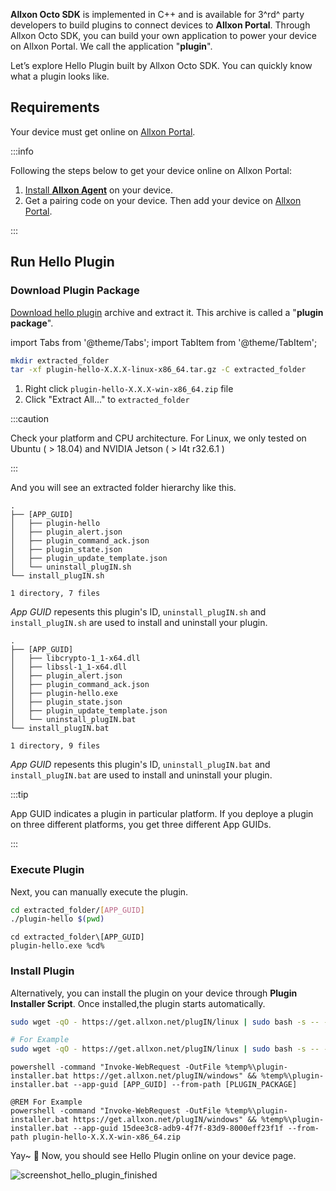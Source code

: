 **Allxon Octo SDK** is implemented in C++ and is available for 3^rd^ party developers to build plugins to connect devices to **Allxon Portal**. Through Allxon Octo SDK, you can build your own application to power your device on Allxon Portal. We call the application "**plugin**".

Let’s explore Hello Plugin built by Allxon Octo SDK. You can quickly know what a plugin looks like.

## Requirements

Your device must get online on [Allxon Portal](https://dms.allxon.com/next/signin).

:::info

Following the steps below to get your device online on Allxon Portal:

1. [Install **Allxon Agent**](https://www.allxon.com/knowledge/install-allxon-agent-via-command-prompt) on your device.
2. Get a pairing code on your device. Then add your device on [Allxon Portal](https://dms.allxon.com/next/signin).

:::

## Run Hello Plugin

### Download Plugin Package

[Download hello plugin](https://github.com/allxon/plugIN-hello/releases) archive and extract it. This archive is called a "**plugin package**".

import Tabs from '@theme/Tabs'; import TabItem from '@theme/TabItem';

<Tabs>
<TabItem value="bash" label="Linux">

```bash
mkdir extracted_folder
tar -xf plugin-hello-X.X.X-linux-x86_64.tar.gz -C extracted_folder
```

</TabItem>
<TabItem value="cmd" label="Windows">

1. Right click `plugin-hello-X.X.X-win-x86_64.zip` file
2. Click "Extract All..." to `extracted_folder`

</TabItem>
</Tabs>

:::caution

Check your platform and CPU architecture. For Linux, we only tested on Ubuntu ( > 18.04) and NVIDIA Jetson ( > l4t r32.6.1 )

:::

And you will see an extracted folder hierarchy like this.

<Tabs>
<TabItem value="bash" label="Linux">

```
.
├── [APP_GUID]
│   ├── plugin-hello
│   ├── plugin_alert.json
│   ├── plugin_command_ack.json
│   ├── plugin_state.json
│   ├── plugin_update_template.json
│   └── uninstall_plugIN.sh
└── install_plugIN.sh

1 directory, 7 files
```

_App GUID_ repesents this plugin's ID, `uninstall_plugIN.sh` and `install_plugIN.sh` are used to install and uninstall your plugin.

</TabItem>
<TabItem value="cmd" label="Windows">

```
.
├── [APP_GUID]
│   ├── libcrypto-1_1-x64.dll
│   ├── libssl-1_1-x64.dll
│   ├── plugin_alert.json
│   ├── plugin_command_ack.json
│   ├── plugin-hello.exe
│   ├── plugin_state.json
│   ├── plugin_update_template.json
│   └── uninstall_plugIN.bat
└── install_plugIN.bat

1 directory, 9 files
```

_App GUID_ repesents this plugin's ID, `uninstall_plugIN.bat` and `install_plugIN.bat` are used to install and uninstall your plugin.

</TabItem>
</Tabs>

:::tip

App GUID indicates a plugin in particular platform. If you deploye a plugin on three different platforms, you get three different App GUIDs.

:::

### Execute Plugin

Next, you can manually execute the plugin.

<Tabs>
<TabItem value="bash" label="Linux">

```bash
cd extracted_folder/[APP_GUID]
./plugin-hello $(pwd)
```

</TabItem>
<TabItem value="cmd" label="Windows">

```batch
cd extracted_folder\[APP_GUID]
plugin-hello.exe %cd%
```

</TabItem>
</Tabs>

### Install Plugin

Alternatively, you can install the plugin on your device through **Plugin Installer Script**. Once installed,the plugin starts automatically.

<Tabs>
<TabItem value="bash" label="Linux">

```bash
sudo wget -qO - https://get.allxon.net/plugIN/linux | sudo bash -s -- --app-guid [APP_GUID] --from-path [PLUGIN_PACKAGE]

# For Example
sudo wget -qO - https://get.allxon.net/plugIN/linux | sudo bash -s -- --app-guid a8e873a1-e5df-43a2-928a-745ff9c94dfb --from-path plugin-hello-X.X.X-linux-x86_64.tar.gz
```

</TabItem>
<TabItem value="cmd" label="Windows">

```batch
powershell -command "Invoke-WebRequest -OutFile %temp%\plugin-installer.bat https://get.allxon.net/plugIN/windows" && %temp%\plugin-installer.bat --app-guid [APP_GUID] --from-path [PLUGIN_PACKAGE]

@REM For Example
powershell -command "Invoke-WebRequest -OutFile %temp%\plugin-installer.bat https://get.allxon.net/plugIN/windows" && %temp%\plugin-installer.bat --app-guid 15dee3c8-adb9-4f7f-83d9-8000eff23f1f --from-path plugin-hello-X.X.X-win-x86_64.zip
```

</TabItem>
</Tabs>

Yay~ 🥳 Now, you should see Hello Plugin online on your device page.

![screenshot_hello_plugin_finished](../_img/screenshot_hello_plugin_finished.png)

<!-- 2. Apply a `plugin_credential.json` of plugin from Allxon. -->
